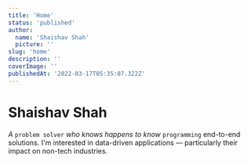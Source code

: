 ```yaml
---
title: 'Home'
status: 'published'
author:
  name: 'Shaishav Shah'
  picture: ''
slug: 'home'
description: ''
coverImage: ''
publishedAt: '2022-03-17T05:35:07.322Z'
---
```


# Shaishav Shah

*A* `problem solver` *who knows happens to know* `programming` end-to-end solutions. I'm interested in data-driven applications — particularly their impact on non-tech industries.
